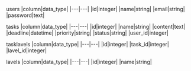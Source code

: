 users
|column|data_type|
|---|---|
|id|integer|
|name|string|
|email|string|
|password|text|

tasks
|column|data_type|
|---|---|
|id|integer|
|name|string|
|content|text|
|deadline|datetime|
|priority|string|
|status|string|
|user_id|integer|

tasklavels
|column|data_type|
|---|---|
|id|integer|
|task_id|integer|
|lavel_id|integer|

lavels
|column|data_type|
|---|---|
|id|integer|
|name|string|